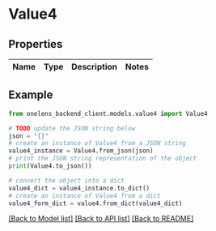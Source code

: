 # Value4


## Properties

Name | Type | Description | Notes
------------ | ------------- | ------------- | -------------

## Example

```python
from onelens_backend_client.models.value4 import Value4

# TODO update the JSON string below
json = "{}"
# create an instance of Value4 from a JSON string
value4_instance = Value4.from_json(json)
# print the JSON string representation of the object
print(Value4.to_json())

# convert the object into a dict
value4_dict = value4_instance.to_dict()
# create an instance of Value4 from a dict
value4_form_dict = value4.from_dict(value4_dict)
```
[[Back to Model list]](../README.md#documentation-for-models) [[Back to API list]](../README.md#documentation-for-api-endpoints) [[Back to README]](../README.md)


